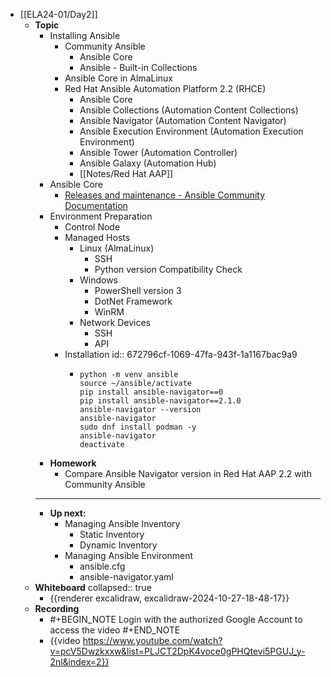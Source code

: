 - [[ELA24-01/Day2]]
	- **Topic**
		- Installing Ansible
			- Community Ansible
				- Ansible Core
				- Ansible - Built-in Collections
			- Ansible Core in AlmaLinux
			- Red Hat Ansible Automation Platform 2.2 (RHCE)
				- Ansible Core
				- Ansible Collections (Automation Content Collections)
				- Ansible Navigator (Automation Content Navigator)
				- Ansible Execution Environment (Automation Execution Environment)
				- Ansible Tower (Automation Controller)
				- Ansible Galaxy (Automation Hub)
				- [[Notes/Red Hat AAP]]
		- Ansible Core
			- [Releases and maintenance - Ansible Community Documentation](https://docs.ansible.com/ansible/latest/reference_appendices/release_and_maintenance.html)
		- Environment Preparation
			- Control Node
			- Managed Hosts
				- Linux (AlmaLinux)
					- SSH
					- Python version Compatibility Check
				- Windows
					- PowerShell version 3
					- DotNet Framework
					- WinRM
				- Network Devices
					- SSH
					- API
			- Installation
			  id:: 672796cf-1069-47fa-943f-1a1167bac9a9
				- ```shell
				  python -m venv ansible
				  source ~/ansible/activate
				  pip install ansible-navigator==0
				  pip install ansible-navigator==2.1.0
				  ansible-navigator --version
				  ansible-navigator
				  sudo dnf install podman -y
				  ansible-navigator
				  deactivate
				  ```
		- **Homework**
			- Compare Ansible Navigator version in Red Hat AAP 2.2 with Community Ansible
		- ---
		- **Up next:**
			- Managing Ansible Inventory
				- Static Inventory
				- Dynamic Inventory
			- Managing Ansible Environment
				- ansible.cfg
				- ansible-navigator.yaml
	- **Whiteboard**
	  collapsed:: true
		- {{renderer excalidraw, excalidraw-2024-10-27-18-48-17}}
	- **Recording**
		- #+BEGIN_NOTE
		  Login with the authorized Google Account to access the video
		  #+END_NOTE
		- {{video https://www.youtube.com/watch?v=pcV5Dwzkxxw&list=PLJCT2DpK4voce0gPHQtevi5PGUJ_y-2nl&index=2}}
